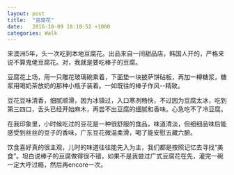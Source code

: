 ```yaml
---
layout: post
title:  "豆腐花"
date:   2016-10-09 18:10:52 +1000
categories: Walk
---
```


来澳洲5年，头一次吃到本地豆腐花。出品来自一间甜品店，韩国人开的，严格来说不算鬼佬豆腐花。对，我就是要吃棒子的豆腐。

豆腐花上场，用一只雕花玻璃碗乘着，下面垫一块披萨饼砧板，再加一樽糖浆，糖浆用喝奶茶放奶的那种小瓶子装着。一如既往的棒子作风--精致。

豆花豆味清香，细腻顺滑，因为冰镇过，入口寒冽畅快，不过因为豆腐太冰，吃到第三四口，舌头已经开始麻木，再尝不出豆腐的细腻和香味。心急吃不了冷豆腐。

在我印象里，小时候吃过的豆花是一种很舒服的食品，味道清淡，但细细品味后能感受到丝丝的豆子的香味，广东豆花微温柔滑，喝了能安慰五藏六腑。

饮食喜好真的很主观，儿时的味道往往能先入为主，我们都是按照记忆去寻找“美食”。坦白说棒子的豆腐做得很不错，如果不是我尝过广式豆腐花在先，灌完一碗一定大呼过瘾，然后再encore一次。